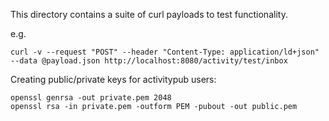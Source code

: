 This directory contains a suite of curl payloads to test functionality.

e.g.
```
curl -v --request "POST" --header "Content-Type: application/ld+json" --data @payload.json http://localhost:8080/activity/test/inbox
```

Creating public/private keys for activitypub users:

```
openssl genrsa -out private.pem 2048
openssl rsa -in private.pem -outform PEM -pubout -out public.pem
```
